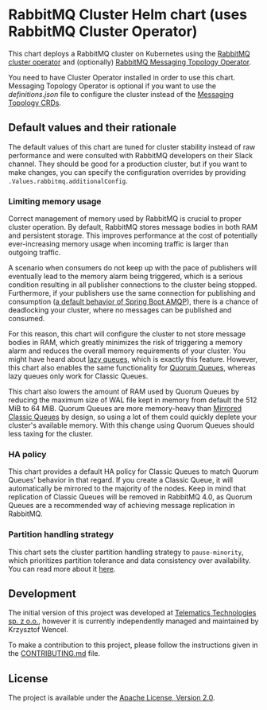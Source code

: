 # RabbitMQ Cluster Helm chart (uses RabbitMQ Cluster Operator)

This chart deploys a RabbitMQ cluster on Kubernetes using the [RabbitMQ cluster operator](https://github.com/rabbitmq/cluster-operator)
and (optionally) [RabbitMQ Messaging Topology Operator](https://github.com/rabbitmq/messaging-topology-operator).

You need to have Cluster Operator installed in order to use this chart. Messaging Topology Operator is optional
if you want to use the _definitions.json_ file to configure the cluster instead of the [Messaging Topology CRDs](https://www.rabbitmq.com/kubernetes/operator/using-topology-operator.html).

## Default values and their rationale
The default values of this chart are tuned for cluster stability instead of raw performance and were consulted with RabbitMQ
developers on their Slack channel. They should be good for a production cluster, but if you want to make changes,
you can specify the configuration overrides by providing `.Values.rabbitmq.additionalConfig`.

### Limiting memory usage
Correct management of memory used by RabbitMQ is crucial to proper cluster operation. By default, RabbitMQ stores
message bodies in both RAM and persistent storage. This improves performance at the cost of potentially ever-increasing
memory usage when incoming traffic is larger than outgoing traffic.

A scenario when consumers do not keep up with the pace of publishers will eventually lead to the memory alarm being
triggered, which is a serious condition resulting in all publisher connections to the cluster being stopped.
Furthermore, if your publishers use the same connection for publishing and consumption
([a default behavior of Spring Boot AMQP](https://docs.spring.io/spring-amqp/reference/html/#separate-connection)),
there is a chance of deadlocking your cluster, where no messages can be published and consumed.

For this reason, this chart will configure the cluster to not store message bodies in RAM, which greatly minimizes
the risk of triggering a memory alarm and reduces the overall memory requirements of your cluster.
You might have heard about [lazy queues](https://www.rabbitmq.com/lazy-queues.html), which is exactly this feature.
However, this chart also enables the same functionality for [Quorum Queues](https://www.rabbitmq.com/quorum-queues.html),
whereas lazy queues only work for Classic Queues.

This chart also lowers the amount of RAM used by Quorum Queues by reducing the maximum size of WAL file kept in memory
from default the 512 MiB to 64 MiB.
Quorum Queues are more memory-heavy than [Mirrored Classic Queues](https://www.rabbitmq.com/ha.html) by design, so using
a lot of them could quickly deplete your cluster's available memory. With this change using Quorum Queues should
less taxing for the cluster.

### HA policy
This chart provides a default HA policy for Classic Queues to match Quorum Queues' behavior in that regard.
If you create a Classic Queue, it will automatically be mirrored to the majority of the nodes.
Keep in mind that replication of Classic Queues will be removed in RabbitMQ 4.0, as Quorum Queues are a recommended
way of achieving message replication in RabbitMQ.

### Partition handling strategy
This chart sets the cluster partition handling strategy to `pause-minority`, which prioritizes partition tolerance and
data consistency over availability.
You can read more about it [here](https://www.rabbitmq.com/partitions.html#automatic-handling).

## Development
The initial version of this project was developed at [Telematics Technologies sp. z o.o.](https://www.telematicstechnologies.com/en), however it is currently independently managed and maintained by Krzysztof Wencel.

To make a contribution to this project, please follow the instructions given in the [CONTRIBUTING.md](CONTRIBUTING.md) file.

## License
The project is available under the [Apache License, Version 2.0](../../LICENSE).
